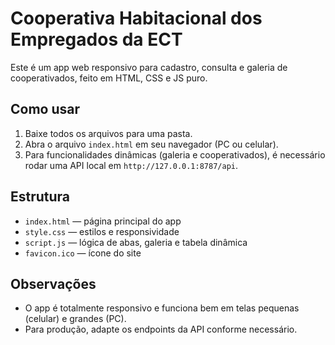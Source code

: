 # Cooperativa Habitacional dos Empregados da ECT

Este é um app web responsivo para cadastro, consulta e galeria de cooperativados, feito em HTML, CSS e JS puro.

## Como usar

1. Baixe todos os arquivos para uma pasta.
2. Abra o arquivo `index.html` em seu navegador (PC ou celular).
3. Para funcionalidades dinâmicas (galeria e cooperativados), é necessário rodar uma API local em `http://127.0.0.1:8787/api`.

## Estrutura
- `index.html` — página principal do app
- `style.css` — estilos e responsividade
- `script.js` — lógica de abas, galeria e tabela dinâmica
- `favicon.ico` — ícone do site

## Observações
- O app é totalmente responsivo e funciona bem em telas pequenas (celular) e grandes (PC).
- Para produção, adapte os endpoints da API conforme necessário.
